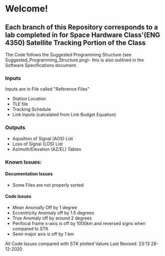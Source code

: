 # Welcome!
## Each branch of this Repository corresponds to a lab completed in for Space Hardware Class'(ENG 4350) Satellite Tracking Portion of the Class

The Code follows the Suggested Programming Structure (see Suggested_Programming_Structure.png)- this is also outlined in the Software Specifications document.

### Inputs
Inputs are in File called "Reference Files"
- Station Location
- TLE file
- Tracking Schedule
- Link Inputs (calcalated from Link Budget Equation)

### Outputs 
- Aqusition of Signal (AOS) List
- Loss of Signal (LOS) List
- Azimuth/Elevation (AZ/EL) Tables

### Known Issues:
#### Documentation Issues
- Some Files are not properly sorted
#### Code Issues
- Mean Anomally Off by 1 degree 
- Eccentricity Anomaly off by 1.5 degrees
- True Anomaly off by around 2 degrees
- Perifocal frame x-axis is off by 1000km and reversed signs when compared to STK
- Semi-major axis is off by 1 km

All Code Issues compared with STK plotted Values
Last Revised: 23:13 28-12-2020 
